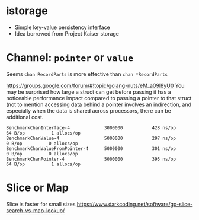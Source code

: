 # istorage

- Simple key-value persistency interface
- Idea borrowed from Project Kaiser storage


# Channel: `pointer` or `value`

Seems `chan RecordParts` is more effective than `chan *RecordParts`

https://groups.google.com/forum/#!topic/golang-nuts/eM_a09l8yU0
You may be surprised how large a struct can get before passing it has a noticeable performance impact compared to passing a pointer to that
struct (not to mention accessing data behind a pointer involves an indirection, and especially when the data is shared across processors,
	there can be additional cost.

```
BenchmarkChanInterface-4          	 3000000	       428 ns/op	      64 B/op	       1 allocs/op
BenchmarkChanValue-4              	 5000000	       297 ns/op	       0 B/op	       0 allocs/op
BenchmarkChanValueFromPointer-4   	 5000000	       301 ns/op	       0 B/op	       0 allocs/op
BenchmarkChanPointer-4            	 5000000	       395 ns/op	      64 B/op	       1 allocs/op
```

# Slice or Map

Slice is faster for small sizes
https://www.darkcoding.net/software/go-slice-search-vs-map-lookup/

